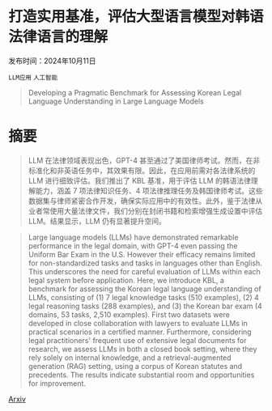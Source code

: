 # 打造实用基准，评估大型语言模型对韩语法律语言的理解

发布时间：2024年10月11日

`LLM应用` `人工智能`

> Developing a Pragmatic Benchmark for Assessing Korean Legal Language Understanding in Large Language Models

# 摘要

> LLM 在法律领域表现出色，GPT-4 甚至通过了美国律师考试。然而，在非标准化和非英语任务中，其效果有限。因此，在应用前需对各法律系统的 LLM 进行细致评估。我们推出了 KBL 基准，用于评估 LLM 的韩语法律理解能力，涵盖 7 项法律知识任务、4 项法律推理任务及韩国律师考试。这些数据集与律师紧密合作开发，确保实际应用中的有效性。此外，鉴于法律从业者常使用大量法律文件，我们分别在封闭书籍和检索增强生成设置中评估 LLM。结果显示，LLM 仍有显著提升空间。

> Large language models (LLMs) have demonstrated remarkable performance in the legal domain, with GPT-4 even passing the Uniform Bar Exam in the U.S. However their efficacy remains limited for non-standardized tasks and tasks in languages other than English. This underscores the need for careful evaluation of LLMs within each legal system before application. Here, we introduce KBL, a benchmark for assessing the Korean legal language understanding of LLMs, consisting of (1) 7 legal knowledge tasks (510 examples), (2) 4 legal reasoning tasks (288 examples), and (3) the Korean bar exam (4 domains, 53 tasks, 2,510 examples). First two datasets were developed in close collaboration with lawyers to evaluate LLMs in practical scenarios in a certified manner. Furthermore, considering legal practitioners' frequent use of extensive legal documents for research, we assess LLMs in both a closed book setting, where they rely solely on internal knowledge, and a retrieval-augmented generation (RAG) setting, using a corpus of Korean statutes and precedents. The results indicate substantial room and opportunities for improvement.

[Arxiv](https://arxiv.org/abs/2410.08731)